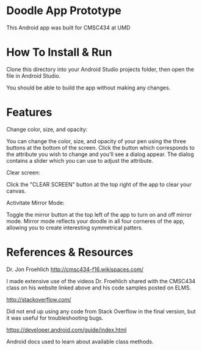 
Doodle App Prototype
====================

This Android app was built for CMSC434 at UMD


How To Install & Run
====================

Clone this directory into your Android Studio projects folder, then open the file in Android Studio. 

You should be able to build the app without making any changes.


Features
========

Change color, size, and opacity:

You can change the color, size, and opacity of your pen using the three buttons at the bottom of the screen.
Click the button which corresponds to the attribute you wish to change and you'll see a dialog appear.
The dialog contains a slider which you can use to adjust the attribute.

Clear screen:

Click the "CLEAR SCREEN" button at the top right of the app to clear your canvas.

Activitate Mirror Mode:

Toggle the mirror button at the top left of the app to turn on and off mirror mode. 
Mirror mode reflects your doodle in all four corneres of the app, allowing you to create interesting symmetrical patters.


References & Resources
======================

Dr. Jon Froehlich
http://cmsc434-f16.wikispaces.com/

I made extensive use of the videos Dr. Froehlich shared with the CMSC434 class on his website linked above and his code samples posted on ELMS.

http://stackoverflow.com/

Did not end up using any code from Stack Overflow in the final version, but it was useful for troubleshooting bugs.

https://developer.android.com/guide/index.html

Android docs used to learn about available class methods.

